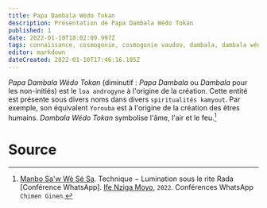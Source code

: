 ```yaml
---
title: Papa Dambala Wédo Tokan
description: Présentation de Papa Dambala Wédo Tokan
published: 1
date: 2022-01-10T18:02:09.997Z
tags: connaissance, cosmogonie, cosmogonie vaudou, dambala, dambala wédo, dambala wédo tokan, esprit, esprit serpent, esprit vaudou, loa, loa primordial, loa serpent, loa solaire, loa vaudou, papa danbala, papa danbala wédo tokan, serpent, énergie primordiale
editor: markdown
dateCreated: 2022-01-10T17:46:16.105Z
---
```


*Papa Dambala Wédo Tokan* (diminutif : *Papa Dambala* ou *Dambala* pour les non-initiés) est le `loa androgyne` à l'origine de la création.
Cette entité est présente sous divers noms dans divers `spiritualités kamyout`. Par exemple, son équivalent `Yorouba` est à l'origine de la création des êtres humains.
*Dambala Wédo Tokan* symbolise l'âme, l'air et le feu.[^1]

# Source

[^1]:  [Manbo Sa'w Wè Sé Sa](https://www.facebook.com/rosmywaystv). Technique − Lumination sous le rite Rada [Conférence WhatsApp]. [Ife Nziga Moyo](https://www.facebook.com/IF%C3%89-Nzinga-Moyo-102447998373899/), `2022`. Conférences WhatsApp `Chimen Ginen`.